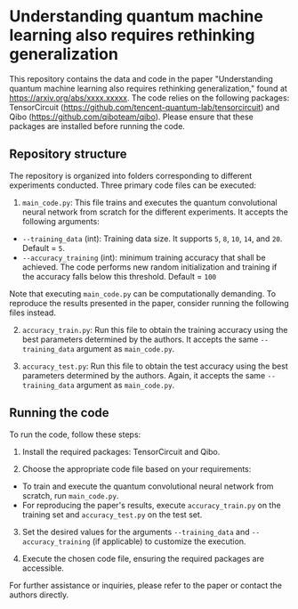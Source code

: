 # Understanding quantum machine learning also requires rethinking generalization

This repository contains the data and code in the paper "Understanding quantum machine learning also requires rethinking generalization," found at https://arxiv.org/abs/xxxx.xxxxx. The code relies on the following packages: TensorCircuit (https://github.com/tencent-quantum-lab/tensorcircuit) and Qibo (https://github.com/qiboteam/qibo). Please ensure that these packages are installed before running the code.


## Repository structure

The repository is organized into folders corresponding to different experiments conducted. Three primary code files can be executed:

1. `main_code.py`: This file trains and executes the quantum convolutional neural network from scratch for the different experiments. It accepts the following arguments:

- `--training_data` (int): Training data size. It supports `5`, `8`, `10`, `14`, and `20`. Default = `5`.
- `--accuracy_training` (int): minimum training accuracy that shall be achieved. The code performs new random initialization and training if the accuracy falls below this threshold. Default = `100`

Note that executing `main_code.py` can be computationally demanding. To reproduce the results presented in the paper, consider running the following files instead.

2. `accuracy_train.py`: Run this file to obtain the training accuracy using the best parameters determined by the authors. It accepts the same `--training_data` argument as `main_code.py`.

3. `accuracy_test.py`: Run this file to obtain the test accuracy using the best parameters determined by the authors. Again, it accepts the same `--training_data` argument as `main_code.py`.


## Running the code

To run the code, follow these steps:

1. Install the required packages: TensorCircuit and Qibo.

2. Choose the appropriate code file based on your requirements:
- To train and execute the quantum convolutional neural network from scratch, run `main_code.py`.
- For reproducing the paper's results, execute `accuracy_train.py` on the training set and `accuracy_test.py` on the test set.

3. Set the desired values for the arguments `--training_data` and `--accuracy_training` (if applicable) to customize the execution.

4. Execute the chosen code file, ensuring the required packages are accessible.

For further assistance or inquiries, please refer to the paper or contact the authors directly.
